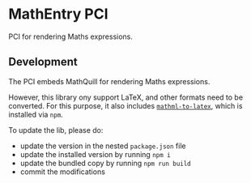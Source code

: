 # MathEntry PCI

PCI for rendering Maths expressions.

## Development

The PCI embeds MathQuill for rendering Maths expressions.

However, this library ony support LaTeX, and other formats need to be converted. For this purpose, it also includes [`mathml-to-latex`](https://github.com/qtikit/mathml-to-latex), which is installed via `npm`.

To update the lib, please do:
- update the version in the nested `package.json` file
- update the installed version by running `npm i`
- update the bundled copy by running `npm run build`
- commit the modifications
